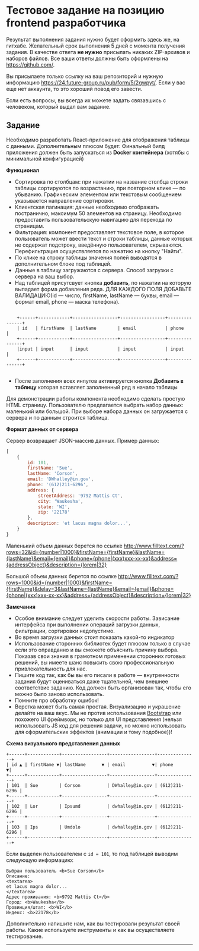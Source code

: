 # Тестовое задание на позицию frontend разработчика

Результат выполнения задания нужно будет оформить здесь же, на гитхабе. Желательный срок выполнения 5 дней с момента получения задания.
В качестве ответа __не нужно__ присылать никаких ZIP-архивов и наборов файлов. Все ваши ответы должны быть оформлены на https://github.com/.

Вы присылаете только ссылку на ваш репозиторий и нужную информацию https://24.future-group.ru/pub/form/5/2gwpyt/.
Если у вас еще нет аккаунта, то это хороший повод его завести.

Если есть вопросы, вы всегда их можете задать связавшись с человеком, который выдал вам задание.

## Задание

Необходимо разработать React-приложение для отображения таблицы с данными.
Дополнительным плюсом будет: Финальный билд приложения должен быть запускаться из __Docker контейнера__ (хотябы с минимальной конфигурацией)

__Функционал__

- Сортировка по столбцам: при нажатии на название столбца строки таблицы сортируются по возрастанию, при повторном клике &mdash; по убыванию. Графическим элементом или текстовым сообщением указывается направление сортировки.
- Клиентская пагинация: данные необходимо отображать постранично, максимум 50 элементов на страницу. Необходимо предоставить пользовательскую навигацию для перехода по страницам.
- Фильтрация: компонент предоставляет текстовое поле, в которое пользователь может ввести текст и строки таблицы, данные которых не содержат подстроку, введённую пользователем, скрываются. Перефильтрация осуществляется по нажатию на кнопку "Найти".
- По клике на строку таблицы значения полей выводятся в дополнительном блоке под таблицей.
- Данные в таблицу загружаются с сервера. Способ загрузки с сервера на ваш выбор.
- Над таблицей присутсвует кнопка __добавить__, по нажатии на которую выпадает форма добавления ряда. ДЛЯ КАЖДОГО ПОЛЯ ДОБАВЬТЕ ВАЛИДАЦИЮ(id — число, firstName, lastName — буквы, email — формат email, phone — маска телефона).
```

	+------+------------+-----------------+-----------------+---------------+
	| id   | firstName  | lastName        | email           | phone         |
	+------+------------+-----------------+-----------------+---------------+
	|input | input      | input           | input           | input         |
	+------+------------+-----------------+-----------------+---------------+
	
```

- После заполнения всех инпутов активируется кнопка __Добавить в таблицу__ которая вставляет заполненный ряд в начало таблицы
  

Для демонстрации работы компонента необходимо сделать простую HTML страницу.
Пользователю предлагается выбрать набор данных: маленький или большой.
При выборе набора данных он загружается с сервера и по данным строится таблица.

__Формат данных от сервера__

Сервер возвращает JSON-массив данных.
Пример данных: 
```js
[
	{
		id: 101,
		firstName: 'Sue',
		lastName: 'Corson',
		email: 'DWhalley@in.gov',
		phone: '(612)211-6296',
		address: {
			streetAddress: '9792 Mattis Ct',
			city: 'Waukesha',
			state: 'WI',
			zip: '22178'
		},
		description: 'et lacus magna dolor...',
	}
}
```

Маленький объем данных берется по ссылке
http://www.filltext.com/?rows=32&id={number|1000}&firstName={firstName}&lastName={lastName}&email={email}&phone={phone|(xxx)xxx-xx-xx}&address={addressObject}&description={lorem|32}

Большой объем данных берется по ссылке
http://www.filltext.com/?rows=1000&id={number|1000}&firstName={firstName}&delay=3&lastName={lastName}&email={email}&phone={phone|(xxx)xxx-xx-xx}&address={addressObject}&description={lorem|32}

__Замечания__

- Особое внимание следует уделить скорости работы. Зависание интерфейса при выполнении операций загрузки данных, фильтрации, сортировки недопустимо.
- Во время загрузки данных стоит показать какой-то индикатор
- Использование сторонних библиотек будет плюсом только в случае если это оправданно и вы сможете объяснить причину выбора. Показав свои знания в грамотном применении сторонних готовых решений, вы имеете шанс повысить свою профессиональную привлекательность для нас.
- Пишите код так, как бы вы его писали в работе &mdash; внутренности задания будут оцениваться даже тщательней, чем внешнее соответствие заданию. Код должен быть организован так, чтобы его можно было заново использовать.
- Помните про обработку ошибок!
- Верстка может быть самая простая. Визуализацию и украшение делайте на ваш вкус. Мы не против использования [Bootstrap](http://getbootstrap.com/) или похожего UI фреймворк, но только для UI представления (нельзя использовать JS код для решения задачи, но можно использовать для оформительских эффектов (анимации и тому подобное))!

__Схема визуального представления данных__

```
+------+------------+-----------------+-----------------+---------------+
| id ▲ | firstName ▼| lastName      ▼ | email          ▼| phone        ▼|
+------+------------+-----------------+-----------------+---------------+
| 101  | Sue        | Corson          | DWhalley@in.gov | (612)211-6296 |
+------+------------+-----------------+-----------------+---------------+
| 102  | Lor        | Ipsumd          | dwhalley@in.gov | (612)211-6296 |
+------+------------+-----------------+-----------------+---------------+
| 103  | Ips        | Umdolo          | dwhalley@in.gov | (612)211-6296 |
+------+------------+-----------------+-----------------+---------------+
```

Если выделен пользователем с `id = 101`, то под таблицей выводим следующую информацию:

	Выбран пользователь <b>Sue Corson</b>
	Описание:
	<textarea>
	et lacus magna dolor...
	</textarea>
	Адрес проживания: <b>9792 Mattis Ct</b>
	Город: <b>Waukesha</b>
	Провинция/штат: <b>WI</b>
	Индекс: <b>22178</b>

Дополнительно напишите нам, как вы тестировали результат своей работы. Какие используете инструменты и как вы осуществляете тестирование.

---
